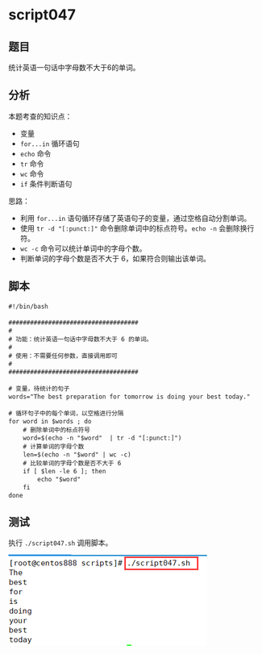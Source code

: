 # script047
## 题目

统计英语一句话中字母数不大于6的单词。





## 分析

本题考查的知识点：

- 变量
- `for...in` 循环语句
- `echo` 命令
- `tr` 命令
- `wc` 命令
- `if` 条件判断语句

思路：

- 利用 `for...in` 语句循环存储了英语句子的变量，通过空格自动分割单词。
- 使用 `tr -d "[:punct:]"` 命令删除单词中的标点符号。`echo -n` 会删除换行符。
- `wc -c` 命令可以统计单词中的字母个数。
- 判断单词的字母个数是否不大于 6，如果符合则输出该单词。





## 脚本

```shell
#!/bin/bash

####################################
#
# 功能：统计英语一句话中字母数不大于 6 的单词。
#
# 使用：不需要任何参数，直接调用即可
#
####################################

# 变量，待统计的句子
words="The best preparation for tomorrow is doing your best today."

# 循环句子中的每个单词，以空格进行分隔
for word in $words ; do
    # 删除单词中的标点符号
    word=$(echo -n "$word"  | tr -d "[:punct:]")
    # 计算单词的字母个数
    len=$(echo -n "$word" | wc -c)
    # 比较单词的字母个数是否不大于 6
    if [ $len -le 6 ]; then
        echo "$word"
    fi
done
```





## 测试

执行 `./script047.sh` 调用脚本。

![image-20220605120604097](image-script047/image-20220605120604097.png)

